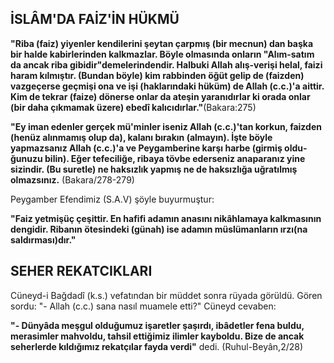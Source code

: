 ## İSLÂM'DA FAİZ'İN HÜKMÜ

**"Riba (faiz) yiyenler kendilerini şeytan çarpmış (bir mecnun) dan başka bir halde kabirlerinden kalkmaz­lar. Böyle olmasında onların "Alım-satım da ancak riba gibidir"demelerindendir. Halbuki Allah alış-verişi helal, faizi haram kılmıştır. (Bundan böyle) kim rabbinden öğüt gelip de (faizden) vazgeçerse geçmişi ona ve işi (haklarındaki hüküm) de Allah (c.c.)'a aittir. Kim de tekrar (faize) dönerse onlar da ateşin yaranıdırlar ki orada onlar (bir daha çıkmamak üzere) ebedî kalıcıdır­lar."**(Bakara:275)

**"Ey iman edenler gerçek mü'minler iseniz Allah (c.c.)'tan korkun, faizden (henüz alınmamış olup da), kalanı bırakın (almayın). İşte böyle yapmazsanız Al­lah (c.c.)'a ve Peygamberine karşı harbe (girmiş oldu­ğunuzu bilin). Eğer tefeciliğe, ribaya tövbe ederseniz anaparanız yine sizindir. (Bu suretle) ne haksızlık yap­mış ne de haksızlığa uğratılmış olmazsınız.** (Bakara/278-279)

Peygamber Efendimiz (S.A.V) şöyle buyurmuştur:

**"Faiz yetmişüç çeşittir. En hafifi adamın anasını nikâhlamaya kalkmasının dengidir. Ribanın ötesinde­ki (günah) ise adamın müslümanların ırzı(na saldırması)dır."**

## SEHER REKATCIKLARI

Cüneyd-i Bağdadî (k.s.) vefatından bir müddet sonra rüyada görüldü. Gören sordu: "- Allah (c.c.) sana nasıl muamele etti?" Cüneyd cevaben:

**"- Dünyâda meşgul olduğumuz işaretler şaşırdı, ibâdetler fena buldu, merasimler mahvoldu, tahsil et­tiğimiz ilimler kayboldu. Bize de ancak seherlerde kıldığımız rekatçılar fayda verdi"** dedi. (Ruhul-Beyân,2/28)

